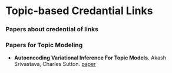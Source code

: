 # Topic-based Credantial Links

### Papers about credential of links
<!--- * **Detecting Fake Accounts in Online Social Networks at the Time of Registrations.** Dong Yuan, Yuanli Miao, Neil Zhenqiang Gong, Zheng Yang, Qi Li, Dawn Song, Qian Wang, Xiao Liang. ACM SIGSAC 19 -- [paper](http://people.duke.edu/~zg70/papers/Ianus.pdf) --->

### Papers for Topic Modeling
* **Autoencoding Variational Inference For Topic Models.** Akash Srivastava, Charles Sutton. [paper](https://arxiv.org/abs/1703.01488)
